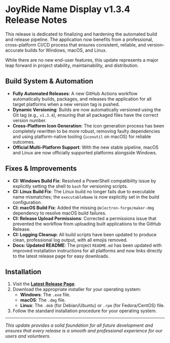 # JoyRide Name Display v1.3.4 Release Notes

This release is dedicated to finalizing and hardening the automated build and release pipeline. The application now benefits from a professional, cross-platform CI/CD process that ensures consistent, reliable, and version-accurate builds for Windows, macOS, and Linux.

While there are no new end-user features, this update represents a major leap forward in project stability, maintainability, and distribution.

## Build System & Automation

-   **Fully Automated Releases**: A new GitHub Actions workflow automatically builds, packages, and releases the application for all target platforms when a new version tag is pushed.
-   **Dynamic Versioning**: Builds are now automatically versioned using the Git tag (e.g., `v1.3.4`), ensuring that all packaged files have the correct version number.
-   **Cross-Platform Icon Generation**: The icon generation process has been completely rewritten to be more robust, removing faulty dependencies and using platform-native tooling (`iconutil` on macOS) for reliable outcomes.
-   **Official Multi-Platform Support**: With the new stable pipeline, macOS and Linux are now officially supported platforms alongside Windows.

## Fixes & Improvements

-   **CI: Windows Build Fix**: Resolved a PowerShell compatibility issue by explicitly setting the shell to `bash` for versioning scripts.
-   **CI: Linux Build Fix**: The Linux build no longer fails due to executable name mismatches; the `executableName` is now explicitly set in the build configuration.
-   **CI: macOS Build Fix**: Added the missing `@electron-forge/maker-dmg` dependency to resolve macOS build failures.
-   **CI: Release Upload Permissions**: Corrected a permissions issue that prevented the workflow from uploading built applications to the GitHub Release.
-   **CI: Logging Cleanup**: All build scripts have been updated to produce clean, professional log output, with all emojis removed.
-   **Docs: Updated README**: The project `README.md` has been updated with improved installation instructions for all platforms and now links directly to the latest release page for easy downloads.

## Installation

1.  Visit the **[Latest Release Page](https://github.com/jgilmore-dev/JoyrideNameDisplay/releases/latest)**.
2.  Download the appropriate installer for your operating system:
    -   **Windows**: The `.exe` file.
    -   **macOS**: The `.dmg` file.
    -   **Linux**: The `.deb` (for Debian/Ubuntu) or `.rpm` (for Fedora/CentOS) file.
3.  Follow the standard installation procedure for your operating system.

---

*This update provides a solid foundation for all future development and ensures that every release is a smooth and professional experience for our users and volunteers.* 